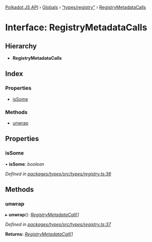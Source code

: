 [Polkadot JS API](../README.md) › [Globals](../globals.md) › ["types/registry"](../modules/_types_registry_.md) › [RegistryMetadataCalls](_types_registry_.registrymetadatacalls.md)

# Interface: RegistryMetadataCalls

## Hierarchy

* **RegistryMetadataCalls**

## Index

### Properties

* [isSome](_types_registry_.registrymetadatacalls.md#issome)

### Methods

* [unwrap](_types_registry_.registrymetadatacalls.md#unwrap)

## Properties

###  isSome

• **isSome**: *boolean*

*Defined in [packages/types/src/types/registry.ts:36](https://github.com/polkadot-js/api/blob/cdde702db/packages/types/src/types/registry.ts#L36)*

## Methods

###  unwrap

▸ **unwrap**(): *[RegistryMetadataCall](_types_registry_.registrymetadatacall.md)[]*

*Defined in [packages/types/src/types/registry.ts:37](https://github.com/polkadot-js/api/blob/cdde702db/packages/types/src/types/registry.ts#L37)*

**Returns:** *[RegistryMetadataCall](_types_registry_.registrymetadatacall.md)[]*
